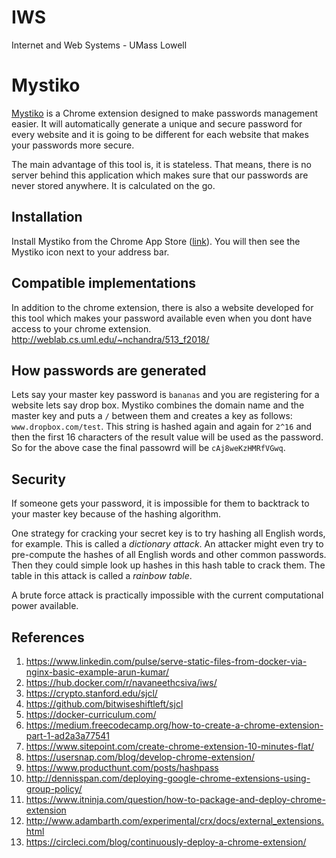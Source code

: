 # IWS
Internet and Web Systems - UMass Lowell
# Mystiko

[Mystiko](https://chrome.google.com/webstore/detail/mystiko/elgebokhcmefncfkfejmgdppipfhjgeh) is a Chrome extension designed to make passwords management easier. It will automatically generate a unique and secure password for every website and it is going to be different for each website that makes your passwords more secure.

The main advantage of this tool is, it is stateless. That means, there is no server behind this application which makes sure that our passwords are never stored anywhere. It is calculated on the go.

## Installation

Install Mystiko from the Chrome App Store ([link](https://chrome.google.com/webstore/detail/hashpass/gkmegkoiplibopkmieofaaeloldidnko)). You will then see the Mystiko icon next to your address bar.

## Compatible implementations

In addition to the chrome extension, there is also a website developed for this tool which makes your password available even when you dont have access to your chrome extension.
http://weblab.cs.uml.edu/~nchandra/513_f2018/


## How passwords are generated

Lets say your master key password is `bananas` and you are registering for a website lets say drop box. Mystiko combines the domain name and the master key and puts a `/` between them and creates a key as follows: `www.dropbox.com/test`. This string is hashed again and again for `2^16` and then the first 16 characters of the result value will be used as the password. So for the above case the final passowrd will be `cAj8weKzHMRfVGwq`.

## Security

If someone gets your password, it is impossible for them to backtrack to your master key because of the hashing algorithm.

One strategy for cracking your secret key is to try hashing all English words, for example. This is called a *dictionary attack*. An attacker might even try to pre-compute the hashes of all English words and other common passwords. Then they could simple look up hashes in this hash table to crack them. The table in this attack is called a *rainbow table*.

A brute force attack is practically impossible with the current computational power available.



## References

1. https://www.linkedin.com/pulse/serve-static-files-from-docker-via-nginx-basic-example-arun-kumar/
2. https://hub.docker.com/r/navaneethcsiva/iws/
3. https://crypto.stanford.edu/sjcl/
4. https://github.com/bitwiseshiftleft/sjcl
5. https://docker-curriculum.com/
6. https://medium.freecodecamp.org/how-to-create-a-chrome-extension-part-1-ad2a3a77541
7. https://www.sitepoint.com/create-chrome-extension-10-minutes-flat/
8. https://usersnap.com/blog/develop-chrome-extension/
9. https://www.producthunt.com/posts/hashpass
10. http://dennisspan.com/deploying-google-chrome-extensions-using-group-policy/
11. https://www.itninja.com/question/how-to-package-and-deploy-chrome-extension
12. http://www.adambarth.com/experimental/crx/docs/external_extensions.html
13. https://circleci.com/blog/continuously-deploy-a-chrome-extension/
